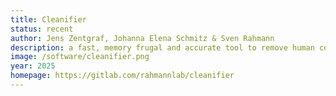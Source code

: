 ```yaml
---
title: Cleanifier
status: recent
author: Jens Zentgraf, Johanna Elena Schmitz & Sven Rahmann
description: a fast, memory frugal and accurate tool to remove human contamination using a pangenomic spaced seed index
image: /software/cleanifier.png
year: 2025
homepage: https://gitlab.com/rahmannlab/cleanifier
---
```

